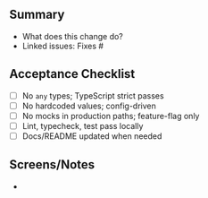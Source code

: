 ## Summary

- What does this change do?
- Linked issues: Fixes #

## Acceptance Checklist

- [ ] No `any` types; TypeScript strict passes
- [ ] No hardcoded values; config-driven
- [ ] No mocks in production paths; feature-flag only
- [ ] Lint, typecheck, test pass locally
- [ ] Docs/README updated when needed

## Screens/Notes

- 
